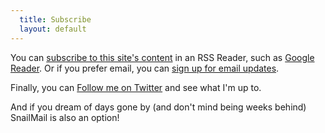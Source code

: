 ```yaml
---
  title: Subscribe
  layout: default
---
```


You can [subscribe to this site's content][subscribe] in an RSS Reader, such as [Google Reader][reader]. Or if you prefer email, you can [sign up for email updates][email].

Finally, you can [Follow me on Twitter][twitter] and see what I'm up to.



And if you dream of days gone by (and don't mind being weeks behind) SnailMail is also an option!

[subscribe]: http://feeds.feedburner.com/UserObsessed
[reader]:    http://reader.google.com
[twitter]:   http://twitter.com/Robert_Birnie
[email]:     #
